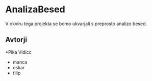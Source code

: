 # AnalizaBesed

V okviru tega projekta se bomo ukvarjali s preprosto analizo besed.

## Avtorji

*Pika Vidicc
* manca
* oskar
* filip 